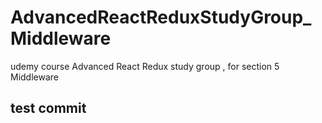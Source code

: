 # AdvancedReactReduxStudyGroup_Middleware
udemy course  Advanced React Redux study group , for section 5 Middleware

## test commit
